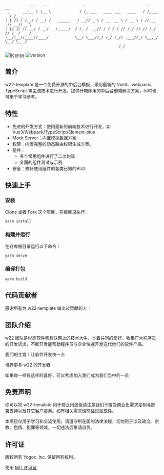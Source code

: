 ```
           ___   ___               __                           __        __      
 _      __|__ \ |__ \             / /_ ___   ____ ___   ____   / /____ _ / /_ ___ 
| | /| / /__/ / __/ /   ______   / __// _ \ / __ `__ \ / __ \ / // __ `// __// _ \
| |/ |/ // __/ / __/   /_____/  / /_ /  __// / / / / // /_/ // // /_/ // /_ /  __/
|__/|__//____//____/            \__/ \___//_/ /_/ /_// .___//_/ \__,_/ \__/ \___/ 
                                                    /_/                         
```

[![license](https://img.shields.io/badge/license-MIT-yellowgreen)](LICENSE)
![version](https://img.shields.io/badge/version-0.0.1-blue)



## 简介

w22-template 是一个免费开源的中后台模板，采用最新的 Vue3、webpack、TypeScript 等主流技术进行开发，提供开箱即用的中后台前端解决方案，同时也可用于学习参考。
                                  
## 特性

- 先进的开发方式：使用最新的前端技术进行开发，如 Vue3/Webpack/TypeScript/Element-plus
- Mock Server：内置模拟数据方案
- 权限：内置完整的动态路由权限生成方案。
- 组件：
  - 多个常用组件进行了二次封装
  - 全面的组件测试与示例
- 安全：修补使用组件的各类已知的BUG


## 快速上手

### 安装
Clone 或者 Fork 这个项目，在根目录执行：
```shell
yarn install
```

### 构建并运行
在仓库根目录运行以下命令：
```shell
yarn serve
```

### 编译打包
```shell
yarn build
```

## 代码贡献者

感谢所有为 w22-template 做出过贡献的人！

## 团队介绍

w22 团队是悦高软件集互联网上的技术大牛，本着共同的爱好，收集广大程序员的开发诉求，不断开发能帮助程序员与企业快速开发迭代他们的软件产品。

我们的主旨：让软件开发快一点

培养更多 w22 的开发者

如果你一样有这样的喜好，可以考虑加入我们成为我们当中的一员


## 免责声明

你可以将 w22-template 用于商业用途但请注意我们不接受商业化需求定制与部署支持以及其它客户服务。如有相关需求请前往[悦高软件](https://www.yogoo.net)。

本项目仅用于学习和交流使用，请遵守所在国的法律法规，切勿用于涉及政治、宗教、色情、犯罪等领域，一切违法后果请自负。

## 许可证

版权所有 Yogoo, Inc. 保留所有权利。

使用 [MIT 许可证](/LICENSE.txt)
